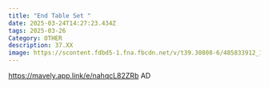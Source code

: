 ```yaml
---
title: "End Table Set "
date: 2025-03-24T14:27:23.434Z
tags: 2025-03-26
Category: OTHER
description: 37.XX
image: https://scontent.fdbd5-1.fna.fbcdn.net/v/t39.30808-6/485833912_122209524158180992_5673788160601749703_n.jpg?stp=dst-jpg_p526x296_tt6&_nc_cat=103&ccb=1-7&_nc_sid=aa7b47&_nc_ohc=cbtkWVL0fpMQ7kNvgERBbW3&_nc_oc=Adlz1joWpdaUxtQm_lzE9zuLs14Fwt3FUDqaA1Siy4huGx_GQ7EjB7eJ9S3mnpQ4LwGzFag2ZqGa0J3M3KhVP6y9&_nc_zt=23&_nc_ht=scontent.fdbd5-1.fna&_nc_gid=rAI6WZNTnip1Z-luCcIccA&oh=00_AYGWJ9hfVmD6OUqR6JT-tpLlwr9Ux0WANzTla8GMkCuWDw&oe=67E72B6D
---
```

https://mavely.app.link/e/nahqcL82ZRb   AD